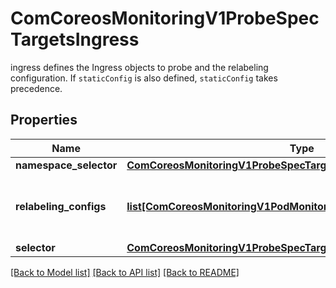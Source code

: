 # ComCoreosMonitoringV1ProbeSpecTargetsIngress

ingress defines the Ingress objects to probe and the relabeling configuration. If `staticConfig` is also defined, `staticConfig` takes precedence.
## Properties
Name | Type | Description | Notes
------------ | ------------- | ------------- | -------------
**namespace_selector** | [**ComCoreosMonitoringV1ProbeSpecTargetsIngressNamespaceSelector**](ComCoreosMonitoringV1ProbeSpecTargetsIngressNamespaceSelector.md) |  | [optional] 
**relabeling_configs** | [**list[ComCoreosMonitoringV1PodMonitorSpecMetricRelabelings]**](ComCoreosMonitoringV1PodMonitorSpecMetricRelabelings.md) | RelabelConfigs to apply to the label set of the target before it gets scraped. The original ingress address is available via the &#x60;__tmp_prometheus_ingress_address&#x60; label. It can be used to customize the probed URL. The original scrape job&#39;s name is available via the &#x60;__tmp_prometheus_job_name&#x60; label. More info: https://prometheus.io/docs/prometheus/latest/configuration/configuration/#relabel_config | [optional] 
**selector** | [**ComCoreosMonitoringV1ProbeSpecTargetsIngressSelector**](ComCoreosMonitoringV1ProbeSpecTargetsIngressSelector.md) |  | [optional] 

[[Back to Model list]](../README.md#documentation-for-models) [[Back to API list]](../README.md#documentation-for-api-endpoints) [[Back to README]](../README.md)


